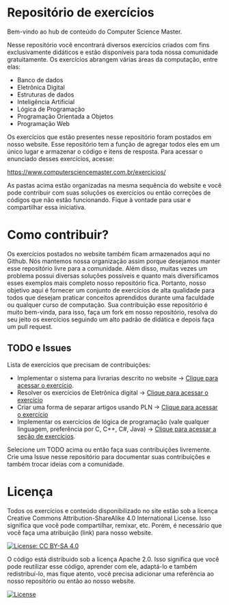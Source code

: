 # Repositório de exercícios

Bem-vindo ao hub de conteúdo do Computer Science Master. 

Nesse repositório você encontrará diversos exercícios criados com fins exclusivamente didáticos e estão disponíveis para toda nossa comunidade gratuitamente. Os exercícios abrangem várias áreas da computação, entre elas:

- Banco de dados
- Eletrônica Digital
- Estruturas de dados
- Inteligência Artificial 
- Lógica de Programação
- Programação Orientada a Objetos
- Programação Web


Os exercícios que estão presentes nesse repositório foram postados em nosso website. Esse repositório tem a função de agregar todos eles em um único lugar e armazenar o código e itens de resposta. Para acessar o enunciado desses exercícios, acesse:

https://www.computersciencemaster.com.br/exercicios/

As pastas acima estão organizadas na mesma sequência do website e você pode contribuir com suas soluções os exercícios ou então correções de códigos que não estão funcionando. Fique à vontade para usar e compartilhar essa iniciativa.


# Como contribuir?

Os exercícios postados no website também ficam armazenados aqui no Github. Nós mantemos nossa organização assim porque desejamos manter esse repositório livre para a comunidade. Além disso, muitas vezes um problema possui diversas soluções possíveis e quanto mais diversificamos esses exemplos mais completo nosso repositório fica. Portanto, nosso objetivo aqui é fornecer um conjunto de exercícios de alta qualidade para todos que desejam praticar conceitos aprendidos durante uma faculdade ou qualquer curso de computação. Sua contribuição esse repositório é muito bem-vinda, para isso, faça um fork em nosso repositório, resolva do seu jeito os exercícios seguindo um alto padrão de didática e depois faça um pull request. 

## TODO e Issues

Lista de exercícios que precisam de contribuições:
- Implementar o sistema para livrarias descrito no website → [Clique para acessar o exercício](https://www.computersciencemaster.com.br/exercicios-software-livrarias/).
- Resolver os exercícios de Eletrônica digital → [Clique para acessar o exercício](https://www.computersciencemaster.com.br/exercicios-aritmetica-binaria/)
- Criar uma forma de separar artigos usando PLN → [Clique para acessar o exercício](https://www.computersciencemaster.com.br/exercicios-separacao-de-grupos-de-artigos-usando-pln/)
- Implementar os exercícios de lógica de programação (vale qualquer linguagem, preferência por C, C++, C#, Java) → [Clique para acessar a seção de exercícios](https://www.computersciencemaster.com.br/exercicios-de-logica-de-programacao/).

Selecione um TODO acima ou então faça suas contribuições livremente. Crie uma Issue nesse repositório para documentar suas contribuições e também trocar ideias com a comunidade.

# Licença 

Todos os exercícios e conteúdo disponibilizado no site estão sob a licença Creative Commons Attribution-ShareAlike 4.0 International License. Isso significa que você pode compartilhar, remixar, etc. Porém, é necessário que você faça uma atribuição (link) para nosso website. 

[![License: CC BY-SA 4.0](https://img.shields.io/badge/License-CC%20BY--SA%204.0-lightgrey.svg)](https://creativecommons.org/licenses/by-sa/4.0/)

O código está distribuido sob a licença Apache 2.0. Isso significa que você pode reutilizar esse código, aprender com ele, adaptá-lo e também redistribuí-lo, mas fique atento, você precisa adicionar uma referência ao nosso repositório ou então ao nosso website.

[![License](https://img.shields.io/badge/License-Apache%202.0-blue.svg)](https://opensource.org/licenses/Apache-2.0)


